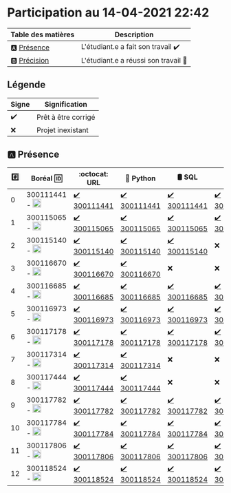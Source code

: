 # Participation au 14-04-2021 22:42

| Table des matières            | Description                                             |
|-------------------------------|---------------------------------------------------------|
| :a: [Présence](#a-présence)   | L'étudiant.e a fait son travail    :heavy_check_mark:   |
| :b: [Précision](#b-précision) | L'étudiant.e a réussi son travail  :tada:               |

## Légende

| Signe              | Signification                 |
|--------------------|-------------------------------|
| :heavy_check_mark: | Prêt à être corrigé           |
| :x:                | Projet inexistant             |

## :a: Présence

|:hash:| Boréal :id:                | :octocat: URL | :snake: Python | :oil_drum: SQL | :newspaper: JSON |
|------|----------------------------|------------|----------------|-----|-----|
| 0 | 300111441 - <image src='https://avatars0.githubusercontent.com/u/55207099?s=460&v=4' width=20 height=20></image> | [:heavy_check_mark: 300111441](https://github.com/Sekou16/lab-programmation-mysqlsh-en-python) | [:heavy_check_mark: 300111441](../300111441/b300111441.py) | [:heavy_check_mark: 300111441](../300111441/b300111441.sql) | [:heavy_check_mark: 300111441](../300111441/b300111441.json) |
| 1 | 300115065 - <image src='https://avatars0.githubusercontent.com/u/54910778?s=460&v=4' width=20 height=20></image> | [:heavy_check_mark: 300115065](https://github.com/fadde68/lab-programmation-mysqlsh-en-python) | [:heavy_check_mark: 300115065](../300115065/b300115065.py) | [:heavy_check_mark: 300115065](../300115065/b300115065.sql) | [:heavy_check_mark: 300115065](../300115065/b300115065.json) |
| 2 | 300115140 - <image src='https://avatars0.githubusercontent.com/u/54910329?s=460&v=4' width=20 height=20></image> | [:heavy_check_mark: 300115140](https://github.com/ZackTO/lab-programmation-mysqlsh-en-python) | [:heavy_check_mark: 300115140](../300115140/b300115140.py) | [:heavy_check_mark: 300115140](../300115140/b300115140.sql) | :x: |
| 3 | 300116670 - <image src='https://avatars0.githubusercontent.com/u/55238107?s=460&v=4' width=20 height=20></image> | [:heavy_check_mark: 300116670](https://github.com/Auriane25/lab-programmation-mysqlsh-en-python) | [:heavy_check_mark: 300116670](../300116670/b300116670.py) | :x: | :x: |
| 4 | 300116685 - <image src='https://avatars0.githubusercontent.com/u/54910751?s=460&v=4' width=20 height=20></image> | [:heavy_check_mark: 300116685](https://github.com/amirali175/lab-programmation-mysqlsh-en-python) | [:heavy_check_mark: 300116685](../300116685/b300116685.py) | [:heavy_check_mark: 300116685](../300116685/b300116685.sql) | [:heavy_check_mark: 300116685](../300116685/b300116685.json) |
| 5 | 300116973 - <image src='https://avatars0.githubusercontent.com/u/54910252?s=460&v=4' width=20 height=20></image> | [:heavy_check_mark: 300116973](https://github.com/lagokamdem/lab-programmation-mysqlsh-en-python) | [:heavy_check_mark: 300116973](../300116973/b300116973.py) | [:heavy_check_mark: 300116973](../300116973/b300116973.sql) | [:heavy_check_mark: 300116973](../300116973/b300116973.json) |
| 6 | 300117178 - <image src='https://avatars0.githubusercontent.com/u/54910937?s=460&v=4' width=20 height=20></image> | [:heavy_check_mark: 300117178](https://github.com/Wilfridboris/lab-programmation-mysqlsh-en-python) | [:heavy_check_mark: 300117178](../300117178/b300117178.py) | [:heavy_check_mark: 300117178](../300117178/b300117178.sql) | [:heavy_check_mark: 300117178](../300117178/b300117178.json) |
| 7 | 300117314 - <image src='https://avatars0.githubusercontent.com/u/54910700?s=460&v=4' width=20 height=20></image> | [:heavy_check_mark: 300117314](https://github.com/morti747/lab-programmation-mysqlsh-en-python) | [:heavy_check_mark: 300117314](../300117314/b300117314.py) | :x: | :x: |
| 8 | 300117444 - <image src='https://avatars0.githubusercontent.com/u/54910261?s=460&v=4' width=20 height=20></image> | [:heavy_check_mark: 300117444](https://github.com/dido05327/lab-programmation-mysqlsh-en-python) | [:heavy_check_mark: 300117444](../300117444/b300117444.py) | :x: | :x: |
| 9 | 300117782 - <image src='https://avatars0.githubusercontent.com/u/56364697?s=460&v=4' width=20 height=20></image> | [:heavy_check_mark: 300117782](https://github.com/Raissa111/lab-programmation-mysqlsh-en-python) | [:heavy_check_mark: 300117782](../300117782/b300117782.py) | [:heavy_check_mark: 300117782](../300117782/b300117782.sql) | [:heavy_check_mark: 300117782](../300117782/b300117782.json) |
| 10 | 300117784 - <image src='https://avatars0.githubusercontent.com/u/54910102?s=460&v=4' width=20 height=20></image> | [:heavy_check_mark: 300117784](https://github.com/BertrandMoyou/lab-programmation-mysqlsh-en-python) | [:heavy_check_mark: 300117784](../300117784/b300117784.py) | [:heavy_check_mark: 300117784](../300117784/b300117784.sql) | [:heavy_check_mark: 300117784](../300117784/b300117784.json) |
| 11 | 300117806 - <image src='https://avatars0.githubusercontent.com/u/54910103?s=460&v=4' width=20 height=20></image> | [:heavy_check_mark: 300117806](https://github.com/djibo648/lab-programmation-mysqlsh-en-python) | [:heavy_check_mark: 300117806](../300117806/b300117806.py) | [:heavy_check_mark: 300117806](../300117806/b300117806.sql) | [:heavy_check_mark: 300117806](../300117806/b300117806.json) |
| 12 | 300118524 - <image src='https://avatars0.githubusercontent.com/u/56364857?s=460&v=4' width=20 height=20></image> | [:heavy_check_mark: 300118524](https://github.com/zoureni/lab-programmation-mysqlsh-en-python) | [:heavy_check_mark: 300118524](../300118524/b300118524.py) | [:heavy_check_mark: 300118524](../300118524/b300118524.sql) | [:heavy_check_mark: 300118524](../300118524/b300118524.json) |
